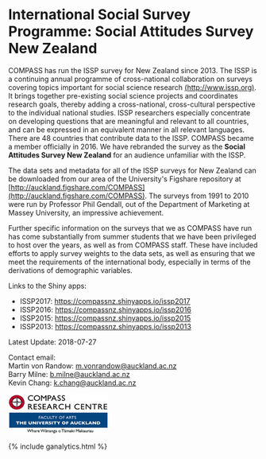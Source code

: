 # International Social Survey Programme: Social Attitudes Survey New Zealand

COMPASS has run the ISSP survey for New Zealand since 2013. The ISSP is a continuing annual programme of cross-national collaboration on surveys covering topics important for social science research [(http://www.issp.org)](http://www.issp.org). It brings together pre-existing social science projects and coordinates research goals, thereby adding a cross-national, cross-cultural perspective to the individual national studies. ISSP researchers especially concentrate on developing questions that are meaningful and relevant to all countries, and can be expressed in an equivalent manner in all relevant languages. There are 48 countries that contribute data to the ISSP. COMPASS became a member officially in 2016. We have rebranded the survey as the **Social Attitudes Survey New Zealand** for an audience unfamiliar with the ISSP.

The data sets and metadata for all of the ISSP surveys for New Zealand can be downloaded from our area of the University's Figshare repository at [http://auckland.figshare.com/COMPASS](http://auckland.figshare.com/COMPASS). The surveys from 1991 to 2010 were run by Professor Phil Gendall, out of the Department of Marketing at Massey University, an impressive achievement.

Further specific information on the surveys that we as COMPASS have run has come substantially from summer students that we have been privileged to host over the years, as well as from COMPASS staff. These have included efforts to apply survey weights to the data sets, as well as ensuring that we meet the requirements of the international body, especially in terms of the derivations of demographic variables.


Links to the Shiny apps: <br>
* ISSP2017: <a href="https://compassnz.shinyapps.io/issp2017" target="_blank">https://compassnz.shinyapps.io/issp2017</a>
* ISSP2016: <a href="https://compassnz.shinyapps.io/issp2016" target="_blank">https://compassnz.shinyapps.io/issp2016</a>
* ISSP2015: <a href="https://compassnz.shinyapps.io/issp2015" target="_blank">https://compassnz.shinyapps.io/issp2015</a>
* ISSP2013: <a href="https://compassnz.shinyapps.io/issp2013" target="_blank">https://compassnz.shinyapps.io/issp2013</a>




Latest Update: 
2018-07-27

Contact email: <br>
Martin von Randow: [m.vonrandow@auckland.ac.nz](mailto:m.vonrandow@auckland.ac.nz) <br>
Barry Milne: [b.milne@auckland.ac.nz](mailto:b.milne@auckland.ac.nz) <br>
Kevin Chang: [k.chang@auckland.ac.nz](mailto:k.chang@auckland.ac.nz)

<a href="http://www.arts.auckland.ac.nz/en/about/our-research/research-centres-and-archives/compass.html" target="_blank"> <img src="compass.png" width="200" height="80" /></a>

{% include ganalytics.html %}

